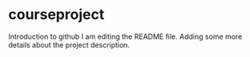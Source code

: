 # courseproject
Introduction to github
I am editing the README file. Adding some more details about the project description.
